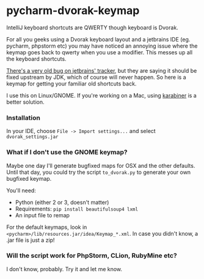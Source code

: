 # pycharm-dvorak-keymap
IntelliJ keyboard shortcuts are QWERTY though keyboard is Dvorak.

For all you geeks using a Dvorak keyboard layout and a jetbrains IDE (eg. pycharm, phpstorm etc) you may have noticed an annoying issue where the keymap goes back to qwerty when you use a modifier.  This messes up all the keyboard shortcuts.  

[There's a very old bug on jetbrains' tracker](https://youtrack.jetbrains.com/issue/IDEA-63779), but they are saying it should be fixed upstream by JDK, which of course will never happen.  So here is a keymap for getting your familiar old shortcuts back.

I use this on Linux/GNOME.  If you're working on a Mac, using [karabiner](https://pqrs.org/osx/karabiner/) is a better solution.

### Installation
In your IDE, choose `File -> Import settings...` and select `dvorak_settings.jar`

### What if I don't use the GNOME keymap?
Maybe one day I'll generate bugfixed maps for OSX and the other defaults.  Until that day, you could try the script `to_dvorak.py` to generate your own bugfixed keymap.

You'll need:
 - Python (either 2 or 3, doesn't matter)
 - Requirements: `pip install beautifulsoup4 lxml`
 - An input file to remap

For the default keymaps, look in `<pycharm>/lib/resources.jar/idea/Keymap_*.xml`.  In case you didn't know, a .jar file is just a zip!

### Will the script work for PhpStorm, CLion, RubyMine etc?
I don't know, probably.  Try it and let me know.  
